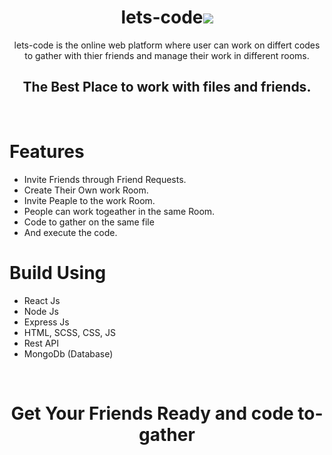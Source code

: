 <h1 align="center">lets-code<img src="./public/one.ico"/></h1>
<p align="center">
lets-code is the online web platform where user can work on differt codes to gather with thier friends and manage their work in different rooms.
<h2 align="center">The Best Place to work with files and friends.</h2>
</p>
<br/>

# Features
- Invite Friends through Friend Requests.
- Create Their Own work Room.
- Invite Peaple to the work Room.
- People can work togeather in the same Room.
- Code to gather on the same file
- And execute the code.

# Build Using
- React Js
- Node Js
- Express Js
- HTML, SCSS, CSS, JS
- Rest API
- MongoDb (Database)

<br/>


<h1 align="center">Get Your Friends Ready and code to-gather</h1>